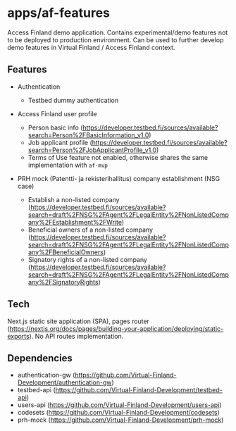 # apps/af-features

Access Finland demo application. Contains experimental/demo features not to be deployed to production environment. Can be used to further develop demo features in Virtual Finland / Access Finland context.

## Features

- Authentication

  - Testbed dummy authentication

- Access Finland user profile
  - Person basic info (https://developer.testbed.fi/sources/available?search=Person%2FBasicInformation_v1.0)
  - Job applicant profile (https://developer.testbed.fi/sources/available?search=Person%2FJobApplicantProfile_v1.0)
  - Terms of Use feature not enabled, otherwise shares the same implementation with `af-mvp`
- PRH mock (Patentti- ja rekisterihallitus) company establishment (NSG case)
  - Establish a non-listed company (https://developer.testbed.fi/sources/available?search=draft%2FNSG%2FAgent%2FLegalEntity%2FNonListedCompany%2FEstablishment%2FWrite)
  - Beneficial owners of a non-listed company (https://developer.testbed.fi/sources/available?search=draft%2FNSG%2FAgent%2FLegalEntity%2FNonListedCompany%2FBeneficialOwners)
  - Signatory rights of a non-listed company (https://developer.testbed.fi/sources/available?search=draft%2FNSG%2FAgent%2FLegalEntity%2FNonListedCompany%2FSignatoryRights)

## Tech

Next.js static site application (SPA), pages router (https://nextjs.org/docs/pages/building-your-application/deploying/static-exports). No API routes implementation.

## Dependencies

- authentication-gw (https://github.com/Virtual-Finland-Development/authentication-gw)
- testbed-api (https://github.com/Virtual-Finland-Development/testbed-api)
- users-api (https://github.com/Virtual-Finland-Development/users-api)
- codesets (https://github.com/Virtual-Finland-Development/codesets)
- prh-mock (https://github.com/Virtual-Finland-Development/prh-mock)
